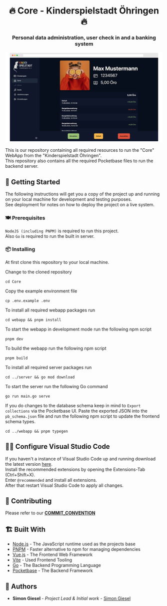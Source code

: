 <h1 align="center">🔥 Core - Kinderspielstadt Öhringen 🔥</h1>
<h3 align="center">Personal data administration, user check in and a banking system</h1>
<p align="center">
<img max-height="600px" src=".docs/screenshot.png" alt="Screenshot from the banking screen of the software."/>
</p>

This is our repository containing all required resources to run the "Core" WebApp from the "Kinderspielstadt Öhringen".  
This repository also contains all the required Pocketbase files to run the backend server.

## 🚀 Getting Started

The following instructions will get you a copy of the project up and running on your local machine for development and testing purposes.  
See deployment for notes on how to deploy the project on a live system.

### 🍽️ Prerequisites

`NodeJS (including PNPM)` is required to run this project.  
Also `Go` is required to run the built in server.

### 📦 Installing

At first clone this repository to your local machine.

Change to the cloned repository

```
cd Core
```

Copy the example environment file

```
cp .env.example .env

```

To install all required webapp packages run

```
cd webapp && pnpm install
```

To start the webapp in development mode run the following npm script

```
pnpm dev
```

To build the webapp run the following npm script

```
pnpm build
```

To install all required server packages run

```
cd ../server && go mod download
```

To start the server run the following Go command

```
go run main.go serve
```

If you do changes to the database schema keep in mind to `Export collections` via the Pocketbase UI.
Paste the exported JSON into the `pb_schema.json` file and run the following npm script to update the frontend schema types.

```
cd ../webapp && pnpm typegen
```

## 🧑‍💻 Configure Visual Studio Code

If you haven't a instance of Visual Studio Code up and running download the latest version [here](https://code.visualstudio.com/download).  
Install the recommended extensions by opening the Extensions-Tab (Ctrl+Shift+X).  
Enter `@recommended` and install all extensions.  
After that restart Visual Studio Code to apply all changes.

## 🎉 Contributing

Please refer to our **[COMMIT_CONVENTION](COMMIT_CONVENTION.md)**

## 🏗️ Built With

- [Node.js](https://nodejs.org/) - The JavaScript runtime used as the projects base
- [PNPM](https://pnpm.io/) - Faster alternative to npm for managing dependencies
- [Vue.js](https://vuejs.org/) - The Frontend Web Framework
- [Vite](https://vitejs.dev/) - Used Frontend Tooling
- [Go](https://go.dev/) - The Backend Programming Language
- [Pocketbase](https://pocketbase.io/) - The Backend Framework

## 🤵 Authors

- **Simon Giesel** - _Project Lead & Initial work_ - [Simon Giesel](https://github.com/Aragur)
